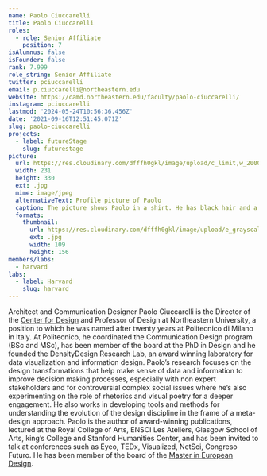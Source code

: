 ```yaml
---
name: Paolo Ciuccarelli
title: Paolo Ciuccarelli
roles:
  - role: Senior Affiliate
    position: 7
isAlumnus: false
isFounder: false
rank: 7.999
role_string: Senior Affiliate
twitter: pciuccarelli
email: p.ciuccarelli@northeastern.edu
website: https://camd.northeastern.edu/faculty/paolo-ciuccarelli/
instagram: pciuccarelli
lastmod: '2024-05-24T10:56:36.456Z'
date: '2021-09-16T12:51:45.071Z'
slug: paolo-ciuccarelli
projects:
  - label: futureStage
    slug: futurestage
picture:
  url: https://res.cloudinary.com/dfffh0gkl/image/upload/c_limit,w_2000,h_2000/e_grayscale/v1629122125/paolo_81e6c08fc8.jpg
  width: 231
  height: 330
  ext: .jpg
  mime: image/jpeg
  alternativeText: Profile picture of Paolo
  caption: The picture shows Paolo in a shirt. He has black hair and a beard.
  formats:
    thumbnail:
      url: https://res.cloudinary.com/dfffh0gkl/image/upload/e_grayscale/v1629122126/thumbnail_paolo_81e6c08fc8.jpg
      ext: .jpg
      width: 109
      height: 156
members/labs:
  - harvard
labs:
  - label: Harvard
    slug: harvard
---
```

Architect and Communication Designer Paolo Ciuccarelli is the Director of the [Center for Design](https://camd.northeastern.edu/center-for-design/) and Professor of Design at Northeastern University, a position to which he was named after twenty years at Politecnico di Milano in Italy. At Politecnico, he coordinated the Communication Design program (BSc and MSc), has been member of the board at the PhD in Design and he founded the DensityDesign Research Lab, an award winning laboratory for data visualization and information design. Paolo’s research focuses on the design transformations that help make sense of data and information to improve decision making processes, especially with non expert stakeholders and for controversial complex social issues where he’s also experimenting on the role of rhetorics and visual poetry for a deeper engagement. He also works in developing tools and methods for understanding the evolution of the design discipline in the frame of a meta-design approach. Paolo is the author of award-winning publications, lectured at the Royal College of Arts, ENSCI Les Ateliers, Glasgow School of Arts, king’s College and Stanford Humanities Center, and has been invited to talk at conferences such as Eyeo, TEDx, Visualized, NetSci, Congreso Futuro. He has been member of the board of the [Master in European Design](http://www.masterofeuropeandesign.com/).